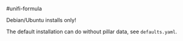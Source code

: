 #unifi-formula

Debian/Ubuntu installs only!

The default installation can do without pillar data, see `defaults.yaml`.

